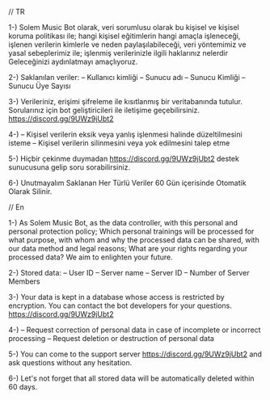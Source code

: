 // TR

1-) Solem Music Bot olarak, veri sorumlusu olarak bu kişisel ve kişisel koruma politikası ile; hangi kişisel eğitimlerin hangi amaçla işleneceği, işlenen verilerin kimlerle ve neden paylaşılabileceği, veri yöntemimiz ve yasal sebeplerimiz ile; işlenmiş verilerinizle ilgili haklarınız nelerdir Geleceğinizi aydınlatmayı amaçlıyoruz.

2-) Saklanılan veriler: – Kullanıcı kimliği
– Sunucu adı
– Sunucu Kimliği
– Sunucu Üye Sayısı

3-) Verileriniz, erişimi şifreleme ile kısıtlanmış bir veritabanında tutulur. Sorularınız için bot geliştiricileri ile iletişime geçebilirsiniz. https://discord.gg/9UWz9jUbt2

4-) – Kişisel verilerin eksik veya yanlış işlenmesi halinde düzeltilmesini isteme
– Kişisel verilerin silinmesini veya yok edilmesini talep etme

5-) Hiçbir çekinme duymadan https://discord.gg/9UWz9jUbt2 destek sunucusuna gelip soru sorabilirsiniz.

6-) Unutmayalım Saklanan Her Türlü Veriler 60 Gün içerisinde Otomatik Olarak Silinir.


// En

1-) As Solem Music Bot, as the data controller, with this personal and personal protection policy; Which personal trainings will be processed for what purpose, with whom and why the processed data can be shared, with our data method and legal reasons; What are your rights regarding your processed data? We aim to enlighten your future.

2-) Stored data: – User ID
– Server name
– Server ID
– Number of Server Members

3-) Your data is kept in a database whose access is restricted by encryption. You can contact the bot developers for your questions. https://discord.gg/9UWz9jUbt2

4-) – Request correction of personal data in case of incomplete or incorrect processing
– Request deletion or destruction of personal data

5-) You can come to the support server https://discord.gg/9UWz9jUbt2 and ask questions without any hesitation.

6-) Let's not forget that all stored data will be automatically deleted within 60 days.
